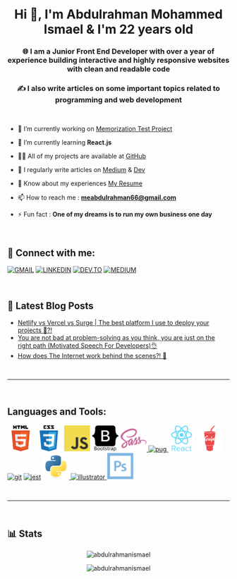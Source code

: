 <h1 align="center">Hi 👋, I'm Abdulrahman Mohammed Ismael & I'm 22 years old</h1>
<h3 align="center">🌐 I am a Junior Front End Developer with over a year of experience building interactive and highly responsive websites with clean and readable code</h3>
<h3 align="center">✍️ I also write articles on some important topics related to programming and web development</h3>

<br>

- 🔭 I’m currently working on [Memorization Test Project](https://github.com/AbdulrahmanIsmael/Memorization-test-Project)

- 🌱 I’m currently learning **React.js**

- 👨‍💻 All of my projects are available at [GitHub](https://github.com/AbdulrahmanIsmael)

- 📝 I regularly write articles on [Medium](https://medium.com/@meabdulrahman66) & [Dev](https://dev.to/abdulrahmanismael)

- 📄 Know about my experiences [My Resume](https://drive.google.com/file/d/1nMy9sY0r9CEKy0TCR7aphpQn8mSsVVle/view?usp=sharing)

- 📫 How to reach me : **meabdulrahman66@gmail.com**

- ⚡ Fun fact : **One of my dreams is to run my own business one day**

<br>

## 🤝 Connect with me:

[![GMAIL](https://img.shields.io/badge/Gmail-D14836?style=for-the-badge&logo=gmail&logoColor=white)](https://mail.google.com/mail/u/0/#sent?compose=GTvVlcSGLCMXfVLpDcnLGGjsxzDVNDhKFqSpjKBBWGZFzgdhlfLhLNntxsctMJVMdxghJghkQZVzl)
[![LINKEDIN](https://img.shields.io/badge/LinkedIn-0077B5?style=for-the-badge&logo=linkedin&logoColor=white)](https://www.linkedin.com/in/abdulrahman-mohammed22)
[![DEV.TO](https://img.shields.io/badge/dev.to-0A0A0A?style=for-the-badge&logo=devdotto&logoColor=white)](https://dev.to/abdulrahmanismael)
[![MEDIUM](https://img.shields.io/badge/Medium-12100E?style=for-the-badge&logo=medium&logoColor=white)](https://medium.com/@meabdulrahman66)

<br>

## 📜 Latest Blog Posts

<!-- BLOG-POST-LIST:START -->
- [Netlify vs Vercel vs Surge | The best platform I use to deploy your projects 🤔?!](https://dev.to/abdulrahmanismael/netlify-vs-vercel-vs-surge-the-best-platform-i-use-to-deploy-your-projects--56m5)
- [You are not bad at problem-solving as you think, you are just on the right path (Motivated Speech For Developers)👌](https://dev.to/abdulrahmanismael/you-are-not-bad-at-problem-solving-as-you-think-you-are-just-on-the-right-path-motivated-speech-for-developers-36mk)
- [How does The Internet work behind the scenes?! 🤔](https://medium.com/@meabdulrahman66/how-does-the-internet-work-behind-the-scenes-862aa48e1000)
<!-- BLOG-POST-LIST:END -->

<br>

---
 
<br>
 
## Languages and Tools:
<p align="left">
<a href="https://www.w3.org/html/" target="_blank" rel="noreferrer"><img src="https://raw.githubusercontent.com/devicons/devicon/master/icons/html5/html5-original-wordmark.svg" alt="html5" width="60" height="60"/></a> <a href="https://www.w3schools.com/css/" target="_blank" rel="noreferrer"> <img src="https://raw.githubusercontent.com/devicons/devicon/master/icons/css3/css3-original-wordmark.svg" alt="css3" width="60" height="60"/></a> <a href="https://developer.mozilla.org/en-US/docs/Web/JavaScript" target="_blank" rel="noreferrer"> <img src="https://raw.githubusercontent.com/devicons/devicon/master/icons/javascript/javascript-original.svg" alt="javascript" width="60" height="60"/></a> <a href="https://getbootstrap.com" target="_blank" rel="noreferrer"><img src="https://raw.githubusercontent.com/devicons/devicon/master/icons/bootstrap/bootstrap-plain-wordmark.svg" alt="bootstrap" width="60" height="60"/></a> <a href="https://sass-lang.com" target="_blank" rel="noreferrer"> <img src="https://raw.githubusercontent.com/devicons/devicon/master/icons/sass/sass-original.svg" alt="sass" width="60" height="60"/> </a><a href="https://pugjs.org" target="_blank" rel="noreferrer"><img src="https://cdn.worldvectorlogo.com/logos/pug.svg" alt="pug" width="60" height="60"/> </a><a href="https://reactjs.org/" target="_blank" rel="noreferrer"><img src="https://raw.githubusercontent.com/devicons/devicon/master/icons/react/react-original-wordmark.svg" alt="react" width="60" height="60"/></a>  <a href="https://gulpjs.com" target="_blank" rel="noreferrer"><img src="https://raw.githubusercontent.com/devicons/devicon/master/icons/gulp/gulp-plain.svg" alt="gulp" width="60" height="60"/></a> <a href="https://git-scm.com/" target="_blank" rel="noreferrer"><img src="https://www.vectorlogo.zone/logos/git-scm/git-scm-icon.svg" alt="git" width="60" height="60"/></a> <a href="https://jestjs.io" target="_blank" rel="noreferrer"><img src="https://www.vectorlogo.zone/logos/jestjsio/jestjsio-icon.svg" alt="jest" width="60" height="60"/></a> <a href="https://www.python.org" target="_blank" rel="noreferrer"><img src="https://raw.githubusercontent.com/devicons/devicon/master/icons/python/python-original.svg" alt="python" width="60" height="60"/> </a> <a href="https://www.adobe.com/in/products/illustrator.html" target="_blank" rel="noreferrer"><img src="https://www.vectorlogo.zone/logos/adobe_illustrator/adobe_illustrator-icon.svg" alt="illustrator" width="60" height="60"/> </a> <a href="https://www.photoshop.com/en" target="_blank" rel="noreferrer"> <img src="https://raw.githubusercontent.com/devicons/devicon/master/icons/photoshop/photoshop-line.svg" alt="photoshop" width="60" height="60"/> </a>
</p>

<br>

---

<br>

## 📊 Stats

<p align="center"><img src="https://github-readme-stats.vercel.app/api/top-langs?username=abdulrahmanismael&show_icons=true&theme=dark&locale=en&layout=compact" alt="abdulrahmanismael" /></p>
<p align="center"><img src="https://github-readme-stats.vercel.app/api?username=abdulrahmanismael&show_icons=true&theme=dark&locale=en" alt="abdulrahmanismael" /></p>
